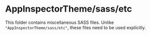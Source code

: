 # AppInspectorTheme/sass/etc

This folder contains miscellaneous SASS files. Unlike `"AppInspectorTheme/sass/etc"`, these files
need to be used explicitly.
